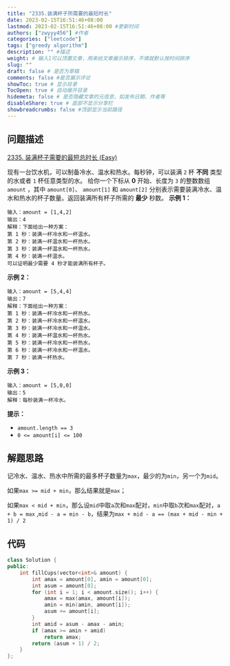 ```yaml
---
title: "2335.装满杯子所需要的最短时长"
date: 2023-02-15T16:51:46+08:00
lastmod: 2023-02-15T16:51:46+08:00 #更新时间
authors: ["zwyyy456"] #作者
categories: ["leetcode"]
tags: ["greedy algorithm"]
description: "" #描述
weight: # 输入1可以顶置文章，用来给文章展示排序，不填就默认按时间排序
slug: ""
draft: false # 是否为草稿
comments: false #是否展示评论
showToc: true # 显示目录
TocOpen: true # 自动展开目录
hidemeta: false # 是否隐藏文章的元信息，如发布日期、作者等
disableShare: true # 底部不显示分享栏
showbreadcrumbs: false #顶部显示当前路径
---
```

## 问题描述
[2335. 装满杯子需要的最短总时长 (Easy)](https://leetcode.cn/problems/minimum-amount-of-time-to-fill-cups/)

现有一台饮水机，可以制备冷水、温水和热水。每秒钟，可以装满 `2` 杯 **不同** 类型的水或者 `1`
杯任意类型的水。
给你一个下标从 **0** 开始、长度为 `3` 的整数数组 `amount` ，其中 `amount[0]`、
`amount[1]` 和 `amount[2]` 分别表示需要装满冷水、温水和热水的杯子数量。返回装满所有杯子所需的
**最少** 秒数。
**示例 1：**
```
输入：amount = [1,4,2]
输出：4
解释：下面给出一种方案：
第 1 秒：装满一杯冷水和一杯温水。
第 2 秒：装满一杯温水和一杯热水。
第 3 秒：装满一杯温水和一杯热水。
第 4 秒：装满一杯温水。
可以证明最少需要 4 秒才能装满所有杯子。
```
**示例 2：**
```
输入：amount = [5,4,4]
输出：7
解释：下面给出一种方案：
第 1 秒：装满一杯冷水和一杯热水。
第 2 秒：装满一杯冷水和一杯温水。
第 3 秒：装满一杯冷水和一杯温水。
第 4 秒：装满一杯温水和一杯热水。
第 5 秒：装满一杯冷水和一杯热水。
第 6 秒：装满一杯冷水和一杯温水。
第 7 秒：装满一杯热水。
```
**示例 3：**
```
输入：amount = [5,0,0]
输出：5
解释：每秒装满一杯冷水。
```
**提示：**
- `amount.length == 3`
- `0 <= amount[i] <= 100`

## 解题思路
记冷水、温水、热水中所需的最多杯子数量为`max`，最少的为`min`，另一个为`mid`。

如果`max >= mid + min`，那么结果就是`max`；

如果`max < mid + min`，那么设`mid`中取`a`次和`max`配对，`min`中取`b`次和`max`配对，`a + b = max` ,`mid - a = min - b`，结果为`max + mid - a == (max + mid - min + 1) / 2`

## 代码
```cpp
class Solution {
public:
    int fillCups(vector<int>& amount) {
        int amax = amount[0], amin = amount[0];
        int asum = amount[0];
        for (int i = 1; i < amount.size(); i++) {
            amax = max(amax, amount[i]);
            amin = min(amin, amount[i]);
            asum += amount[i];
        }
        int amid = asum - amax - amin;
        if (amax >= amin + amid)
            return amax;
        return (asum + 1) / 2;
    }
};
```

